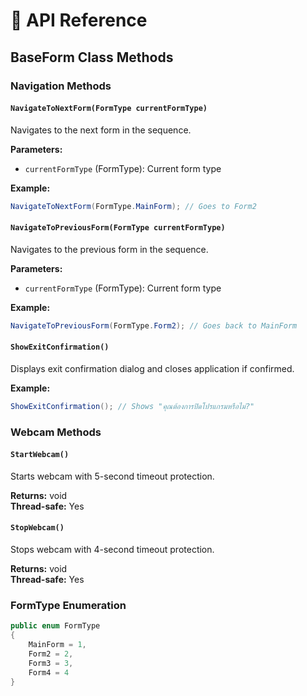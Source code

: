 # 🔌 API Reference

## BaseForm Class Methods

### Navigation Methods

#### `NavigateToNextForm(FormType currentFormType)`
Navigates to the next form in the sequence.

**Parameters:**
- `currentFormType` (FormType): Current form type

**Example:**
```csharp
NavigateToNextForm(FormType.MainForm); // Goes to Form2
```

#### `NavigateToPreviousForm(FormType currentFormType)`
Navigates to the previous form in the sequence.

**Parameters:**
- `currentFormType` (FormType): Current form type

**Example:**
```csharp
NavigateToPreviousForm(FormType.Form2); // Goes back to MainForm
```

#### `ShowExitConfirmation()`
Displays exit confirmation dialog and closes application if confirmed.

**Example:**
```csharp
ShowExitConfirmation(); // Shows "คุณต้องการปิดโปรแกรมหรือไม่?"
```

### Webcam Methods

#### `StartWebcam()`
Starts webcam with 5-second timeout protection.

**Returns:** void  
**Thread-safe:** Yes

#### `StopWebcam()`
Stops webcam with 4-second timeout protection.

**Returns:** void  
**Thread-safe:** Yes

### FormType Enumeration

```csharp
public enum FormType
{
    MainForm = 1,
    Form2 = 2,
    Form3 = 3,
    Form4 = 4
}
```